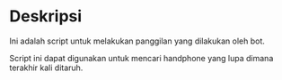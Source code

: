 # Deskripsi
Ini adalah script untuk melakukan panggilan yang dilakukan
oleh bot.

Script ini dapat digunakan untuk mencari handphone yang lupa
dimana terakhir kali ditaruh.
